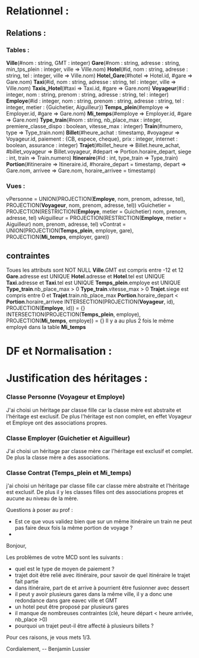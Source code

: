 # Relationnel :
## Relations :
### Tables :

**Ville**(#nom : string, GMT : integer)
**Gare**(#nom : string, adresse : string, min_tps_plein : integer, ville => Ville.nom)
**Hotel**(#id, nom : string, adresse : string, tel : integer, ville => Ville.nom)
**Hotel_Gare**(#hotel => Hotel.id, #gare => Gare.nom)
**Taxi**(#id, nom : string, adresse : string, tel : integer, ville => Ville.nom)
**Taxis_Hotel**(#taxi => Taxi.id, #gare => Gare.nom)
**Voyageur**(#id : integer, nom : string, prenom : string, adresse : string, tel : integer)
**Employe**(#id : integer, nom : string, prenom : string, adresse : string, tel : integer, metier : {Guichetier, Aiguilleur})
**Temps_plein**(#employe => Employer.id, #gare => Gare.nom)
**Mi_temps**(#employe => Employer.id, #gare => Gare.nom)
**Type_train**(#nom : string, nb_place_max : integer, premiere_classe_dispo : boolean, vitesse_max : integer)
**Train**(#numero, type => Type_train.nom)
**Billet**(#heure_achat : timestamp, #voyageur => Voyageur.id, paiement : {CB, espece, cheque}, prix : integer, internet : boolean, assurance : integer)
**Trajet**(#billet_heure => Billet.heure_achat, #billet_voyageur => Billet.voyageur, #depart => Portion.horaire_depart, siege : int, train => Train.numero)
**Itineraire**(#id : int, type_train => Type_train)
**Portion**(#itineraire => Itineraire.id, #horaire_depart = timestamp, depart => Gare.nom, arrivee => Gare.nom, horaire_arrivee = timestamp)

### Vues :
vPersonne = UNION(PROJECTION(**Employe**, nom, prenom, adresse, tel), PROJECTION(**Voyageur**, nom, prenom, adresse, tel))
vGuichetier = PROJECTION(RESTRICTION(**Employe**, metier = Guichetier) nom, prenom, adresse, tel)
vAiguilleur = PROJECTION(RESTRICTION(**Employe**, metier = Aiguilleur) nom, prenom, adresse, tel)
vContrat = UNION(PROJECTION(**Temps_plein**, employe, gare), PROJECTION(**Mi_temps**, employer, gare))

## contraintes

Toues les attributs sont NOT NULL
**Ville**.GMT est compris entre -12 et 12
**Gare**.adresse est UNIQUE
**Hotel**.adresse et **Hotel**.tel est UNIQUE
**Taxi**.adresse et **Taxi**.tel est UNIQUE
**Temps_plein**.employe est UNIQUE
**Type_train**.nb_place_max > 0
**Type_train**.vitesse_max > 0
**Trajet**.siege est compris entre 0 et **Trajet**.train.nb_place_max
**Portion**.horaire_depart < **Portion**.horaire_arrivee
INTERSECTION(PROJECTION(**Voyageur**, id), PROJECTION(**Employe**, id)) = {}
INTERSECTION(PROJECTION(**Temps_plein**, employe), PROJECTION(**Mi_temps**, employe)) = {}
Il y a au plus 2 fois le même employé dans la table **Mi_temps**

# DF et Normalisation :



# Justification des héritages :
### Classe Personne (Voyageur et Employe)
J'ai choisi un héritage par classe fille car la classe mère est abstraite et l'héritage est exclusif. De plus l'héritage est non complet, en effet Voyageur et Employe ont des associations propres.

### Classe Employer (Guichetier et Aiguilleur)
J'ai  choisi un héritage par classe mère car l'héritage est exclusif et complet. De plus la classe mère a des associations.

### Classe Contrat (Temps_plein et Mi_temps)
j'ai choisi un héritage par classe fille car classe mère abstraite et l'héritage est exclusif. De plus il y les classes filles ont des associations propres et aucune au niveau de la mère.













Questions à poser au prof :
- Est ce que vous validez bien que sur un même itinéraire un train ne peut pas faire deux fois la même portion de voyage ?
-


Bonjour,

Les problèmes de votre MCD sont les suivants :
- quel est le type de moyen de paiement ?
- trajet doit être relié avec itinéraire, pour savoir de quel itinéraire
le trajet fait partie
- dans itinéraire, part de et arrive à pourrient être fusionner avec dessert
- il peut y avoir plusieurs gares dans la même ville, il y a donc une
redondance dans gare eavec ville et GMT
- un hotel peut être proposé par plusieurs gares
- il manque de nombreuses contraintes (clé, heure départ < heure
arrivée, nb_place >0)
- pourquoi un trajet peut-il être affecté à plusieurs billets ?

Pour ces raisons, je vous mets 1/3.

Cordialement,
-- Benjamin Lussier

